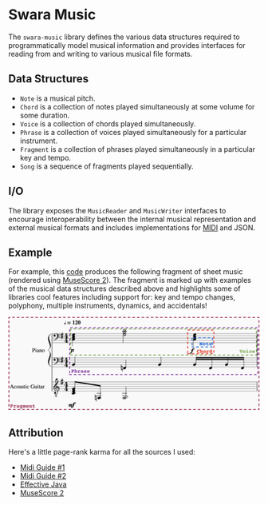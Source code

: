 # Swara Music
The ```swara-music``` library defines the various data structures required to programmatically model musical information and provides interfaces for reading from and writing to various musical file formats.

## Data Structures
* ```Note``` is a musical pitch.
* ```Chord``` is a collection of notes played simultaneously at some volume for some duration.
* ```Voice``` is a collection of chords played simultaneously.
* ```Phrase``` is a collection of voices played simultaneously for a particular instrument.
* ```Fragment``` is a collection of phrases played simultaneously in a particular key and tempo.
* ```Song``` is a sequence of fragments played sequentially.

## I/O
The library exposes the ```MusicReader``` and ```MusicWriter``` interfaces to encourage interoperability between the internal musical representation and external musical formats and includes implementations for [MIDI](https://en.wikipedia.org/wiki/MIDI) and JSON.

## Example
For example, this [code](https://gist.github.com/ashwin153/d86292dbfc346b48d7e8f9e79db463fd) produces the following fragment of sheet music (rendered using [MuseScore 2](https://musescore.org/en/2.0)). The fragment is marked up with examples of the musical data structures described above and highlights some of libraries cool features including support for: key and tempo changes, polyphony, multiple instruments, dynamics, and accidentals!

![Sample Song](https://raw.githubusercontent.com/ashwin153/swara/master/swara-assets/swara-pics/sample-song.png)

## Attribution
Here's a little page-rank karma for all the sources I used:
- [Midi Guide #1](http://www.somascape.org/midi/tech/mfile.html)
- [Midi Guide #2](https://www.csie.ntu.edu.tw/~r92092/ref/midi/)
- [Effective Java](https://github.com/HackathonHackers/programming-ebooks/blob/master/Java/Effective%20Java%20(2nd%20Edition).pdf)
- [MuseScore 2](https://musescore.org/en/2.0)
